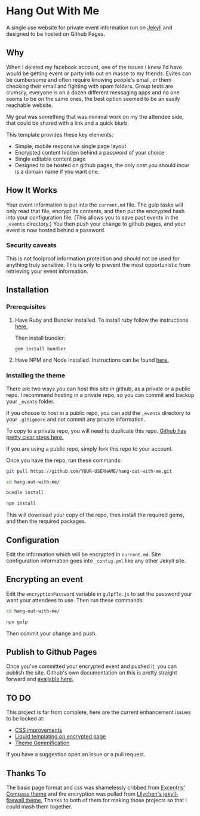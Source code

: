 # Hang Out With Me

A single use website for private event information run on [Jekyll](https://jekyllrb.com/) and designed to be hosted on Github Pages.

## Why

When I deleted my facebook account, one of the issues I knew I'd have would be getting event or party info out en masse to my friends. Evites can be cumbersome and often require knowing people's email, or them checking their email and fighting with spam folders. Group texts are clumsily, everyone is on a dozen different messaging apps and no one seems to be on the same ones, the best option seemed to be an easily reachable website.

My goal was something that was minimal work on my the attendee side, that could be shared with a link and a quick blurb.

This template provides these key elements:

- Simple, mobile responsive single page layout
- Encrypted content hidden behind a password of your choice
- Single editable content page
- Designed to be hosted on github pages, the only cost you should incur is a domain name if you want one.

## How It Works

Your event information is put into the `current.md` file. The gulp tasks will only read that file, encrypt its contents, and then put the encrypted hash into your configuration file. (This allows you to save past events in the `_events` directory.) You then push your change to github pages, and your event is now hosted behind a password.

### Security caveats

This is not foolproof information protection and should not be used for anything truly sensitive. This is only to prevent the most opportunistic from retrieving your event information.

## Installation

### Prerequisites

1. Have Ruby and Bundler Installed. To install ruby follow the instructions [here.](https://www.ruby-lang.org/en/documentation/installation/)

    Then install bundler:

    ```bash
    gem install bundler
    ```

2. Have NPM and Node Installed. Instructions can be found [here.](https://www.npmjs.com/get-npm)

### Installing the theme

There are two ways you can host this site in github, as a private or a public repo. I recommend hosting in a private repo, so you can commit and backup your `_events` folder.

If you choose to host in a public repo, you can add the `_events` directory to your `.gitignore` and not commit any private information.

To copy to a private repo, you will need to duplicate this repo. [Github has pretty clear steps here.](https://help.github.com/articles/duplicating-a-repository/)

If you are using a public repo, simply fork this repo to your account.

Once you have the repo, run these commands:

```bash
git pull https://github.com/YOUR-USERNAME/hang-out-with-me.git

cd hang-out-with-me/

bundle install

npm install
```

This will download your copy of the repo, then install the required gems, and then the required packages.

## Configuration

Edit the information which will be encrypted in `current.md`. Site configuration information goes into `_config.yml` like any other Jekyll site.

## Encrypting an event

Edit the `encryptionPassword` variable in `gulpfle.js` to set the password your want your attendees to use. Then run these commands:

```bash
cd hang-out-with-me/

npx gulp
```

Then commit your change and push.

## Publish to Github Pages

Once you've committed your encrypted event and pushed it, you can publish the site. Github's own documentation on this is pretty straight forward and [available here.](https://help.github.com/categories/github-pages-basics/)

## TO DO

This project is far from complete, here are the current enhancement issues to be looked at:

- [CSS improvements](https://github.com/donquxiote/hang-out-with-me/issues/1)
- [Liquid templating on encrypted page](https://github.com/donquxiote/hang-out-with-me/issues/2)
- [Theme Gemmification](https://github.com/donquxiote/hang-out-with-me/issues/3)

If you have a suggestion open an issue or a pull request.

## Thanks To

The basic page format and css was shamelessly cribbed from [Excentris' Compass theme](https://github.com/excentris/compass) and the encryption was pulled from [Lllychen's jekyll-firewall theme.](https://github.com/lllychen/jekyll-firewall) Thanks to both of them for making those projects so that I could mash them together.
